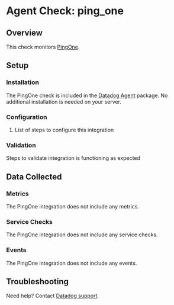 # Agent Check: ping_one

## Overview

This check monitors [PingOne][1].

## Setup

### Installation

The PingOne check is included in the [Datadog Agent][2] package.
No additional installation is needed on your server.

### Configuration

1. List of steps to configure this integration

### Validation

Steps to validate integration is functioning as expected

## Data Collected

### Metrics

The PingOne integration does not include any metrics.

### Service Checks

The PingOne integration does not include any service checks.

### Events

The PingOne integration does not include any events.

## Troubleshooting

Need help? Contact [Datadog support][3].

[1]: **LINK_TO_INTEGRATION_SITE**
[2]: https://app.datadoghq.com/account/settings#agent
[3]: https://docs.datadoghq.com/help/

